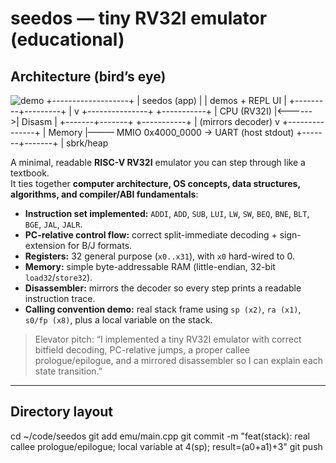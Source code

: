 
# seedos — tiny RV32I emulator (educational)
## Architecture (bird’s eye)

![demo](docs/demo.gif)
          +-------------------+
          |    seedos (app)   |
          |  demos + REPL UI  |
          +---------+---------+
                    |
                    v
            +---------------+        +-----------+
            |  CPU (RV32I)  |<------>|  Disasm   |
            +-------+-------+        +-----------+
                    |                 (mirrors decoder)
                    v
            +---------------+
            |   Memory      |——— MMIO 0x4000_0000 → UART (host stdout)
            +-------+-------+
                    |
               sbrk/heap


A minimal, readable **RISC-V RV32I** emulator you can step through like a textbook.  
It ties together **computer architecture, OS concepts, data structures, algorithms, and compiler/ABI fundamentals**:

- **Instruction set implemented:** `ADDI`, `ADD`, `SUB`, `LUI`, `LW`, `SW`, `BEQ`, `BNE`, `BLT`, `BGE`, `JAL`, `JALR`.
- **PC-relative control flow:** correct split-immediate decoding + sign-extension for B/J formats.
- **Registers:** 32 general purpose (`x0..x31`), with `x0` hard-wired to 0.
- **Memory:** simple byte-addressable RAM (little-endian, 32-bit `load32`/`store32`).
- **Disassembler:** mirrors the decoder so every step prints a readable instruction trace.
- **Calling convention demo:** real stack frame using `sp (x2)`, `ra (x1)`, `s0/fp (x8)`, plus a local variable on the stack.

> Elevator pitch: “I implemented a tiny RV32I emulator with correct bitfield decoding, PC-relative jumps, a proper callee prologue/epilogue, and a mirrored disassembler so I can explain each state transition.”

---

## Directory layout


cd ~/code/seedos
git add emu/main.cpp
git commit -m "feat(stack): real callee prologue/epilogue; local variable at 4(sp); result=(a0+a1)+3"
git push
